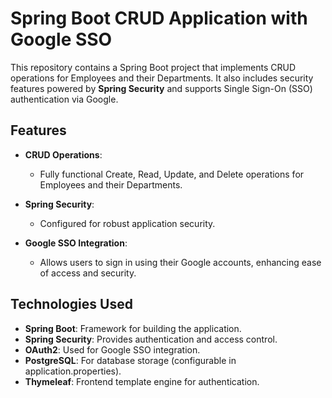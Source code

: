 # Spring Boot CRUD Application with Google SSO

This repository contains a Spring Boot project that implements CRUD operations for Employees and their Departments. It also includes security features powered by **Spring Security** and supports Single Sign-On (SSO) authentication via Google.

## Features

- **CRUD Operations**:
    - Fully functional Create, Read, Update, and Delete operations for Employees and their Departments.

- **Spring Security**:
    - Configured for robust application security.

- **Google SSO Integration**:
    - Allows users to sign in using their Google accounts, enhancing ease of access and security.

## Technologies Used

- **Spring Boot**: Framework for building the application.
- **Spring Security**: Provides authentication and access control.
- **OAuth2**: Used for Google SSO integration.
- **PostgreSQL**: For database storage (configurable in application.properties).
- **Thymeleaf**: Frontend template engine for authentication.
 